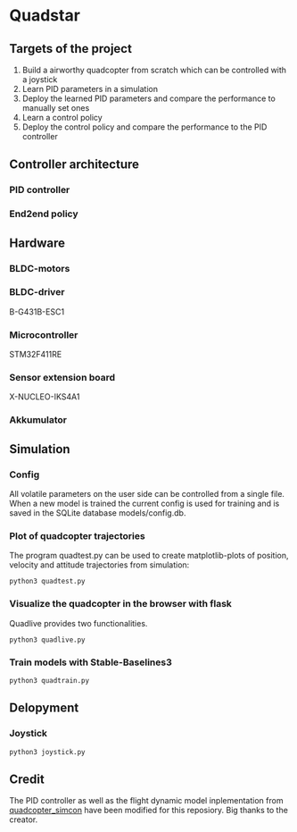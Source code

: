 # Quadstar

## Targets of the project

1. Build a airworthy quadcopter from scratch which can be controlled with a joystick
2. Learn PID parameters in a simulation
3. Deploy the learned PID parameters and compare the performance to manually set ones
4. Learn a control policy 
5. Deploy the control policy and compare the performance to the PID controller

## Controller architecture

### PID controller

### End2end policy

## Hardware

### BLDC-motors


### BLDC-driver

B-G431B-ESC1 

### Microcontroller

STM32F411RE

### Sensor extension board

X-NUCLEO-IKS4A1

### Akkumulator

## Simulation

### Config

All volatile parameters on the user side can be controlled from a single file.
When a new model is trained the current config is used for training and is saved in the SQLite database models/config.db.

### Plot of quadcopter trajectories

The program quadtest.py can be used to create matplotlib-plots of position, velocity and attitude trajectories from simulation:

```
python3 quadtest.py
```

### Visualize the quadcopter in the browser with flask

Quadlive provides two functionalities.

```
python3 quadlive.py 
```

### Train models with Stable-Baselines3

```
python3 quadtrain.py
```

## Delopyment

### Joystick

```
python3 joystick.py
```

## Credit

The PID controller as well as the flight dynamic model inplementation from [quadcopter_simcon](https://github.com/bobzwik/Quadcopter_SimCon) have been modified for this reposiory. Big thanks to the creator.  
